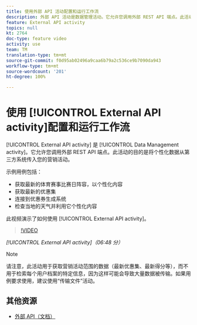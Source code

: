 ```yaml
---
title: 使用外部 API 活动配置和运行工作流
description: 外部 API 活动是数据管理活动。它允许您调用外部 REST API 端点。此活动的目的是将个性化数据从第三方系统传入您的营销活动。
feature: External API activity
topics: null
kt: 2764
doc-type: feature video
activity: use
team: TM
translation-type: tm+mt
source-git-commit: f0d95ab02496a9caa6b79a2c536ce9b7090da943
workflow-type: tm+mt
source-wordcount: '201'
ht-degree: 100%

---
```



# 使用 [!UICONTROL External API activity]配置和运行工作流

[!UICONTROL External API activity] 是 [!UICONTROL Data Management activity]。它允许您调用外部 REST API 端点。此活动的目的是将个性化数据从第三方系统传入您的营销活动。

示例用例包括：

* 获取最新的体育赛事比赛日阵容，以个性化内容
* 获取最新的优惠集
* 连接到优惠券生成系统
* 检查当地的天气并利用它个性化内容

此视频演示了如何使用 [!UICONTROL External API activity]。

>[!VIDEO](https://video.tv.adobe.com/v/28200/?quality=12)

*[!UICONTROL External API activity]（06:48 分）*

>[!NOTE]
>
>请注意，此活动用于获取营销活动范围的数据（最新优惠集、最新得分等），而不用于检索每个用户档案的特定信息，因为这样可能会导致大量数据被传输。如果用例要求使用，建议使用“传输文件”活动。

## 其他资源

* [外部 API（文档）](https://docs.adobe.com/content/help/zh-Hans/campaign-standard/using/managing-processes-and-data/data-management-activities/external-api.html)

